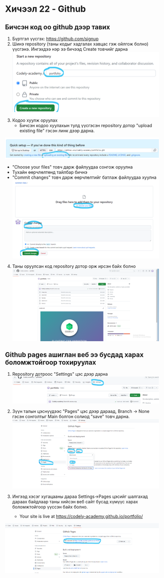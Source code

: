 # Хичээл 22 - Github

## Бичсэн код оо github дээр тавих

1. Бүртгэл үүсгэх: https://github.com/signup
2. Шинэ repository (таны кодыг хадгалах хавцас гэж ойлгож болно) үүсгэнэ. Ингэхдээ нэр ээ бичээд Create товчийг дарна
   ![Alt text](image-1.png)
3. Кодоо хуулж оруулах
   - Бичсэн кодоо хуулахын тулд үүсгэсэн repository дотор "upload existing file" гэсэн линк дээр дарна.

![Alt text](image.png)

- "Choose your files" товч дарж файлуудаа сонгож оруулна
- Тухайн өөрчлөлтөнд тайлбар бичнэ
- "Commit changes" товч дарж өөрчлөлтийг батлаж файлуудаа хуулна
  ![Alt text](image-3.png)

4. Таны оруулсан код repository дотор орж ирсэн байх болно
   ![Alt text](image-2.png)

## Github pages ашиглан веб ээ бусдад харах боломжтойгоор тохируулах

1. Repository дотроос "Settings" цэс дээр дарна
   ![Alt text](image-4.png)
2. Зүүн талын цэснүүдээс "Pages" цэс дээр дараад, Branch -> None гэсэн сонголтыг Main болгон солиод "save" товч дарна.
   ![Alt text](image-5.png)

3. Ингээд хэсэг хугацааны дараа Settings->Pages цэсийг шалгахад дараах байдлаар таны хийсэн веб сайт бусад хүмүүс харах боломжтойгоор үүссэн байх болно.
   - Your site is live at https://codely-academy.github.io/portfolio/

![Alt text](image-7.png)
